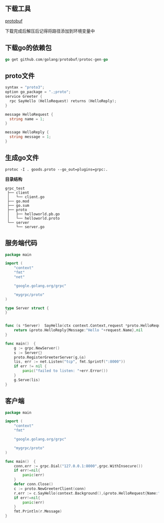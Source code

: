 ## 下载工具 

[protobuf](https://github.com/protocolbuffers/protobuf/releases)

下载完成后解压后记得将路径添加到环境变量中

## 下载go的依赖包 

```go
go get github.com/golang/protobuf/protoc-gen-go
```

## proto文件 

```go
syntax = "proto3";
option go_package = ".;proto";
service Greeter {
  rpc SayHello (HelloRequest) returns (HelloReply);
}

message HelloRequest {
  string name = 1;
}

message HelloReply {
  string message = 1;
}
```

## 生成go文件 

```shell
protoc -I . goods.proto --go_out=plugins=grpc:.
```

**目录结构**

```text
grpc_test
 ├── client
 │   └── client.go
 ├── go.mod
 ├── go.sum
 ├── proto
 │   ├── helloworld.pb.go
 │   └── helloworld.proto
 └── server
     └── server.go
```



## 服务端代码 

```go
package main

import (
	"context"
	"fmt"
	"net"

	"google.golang.org/grpc"

	"mygrpc/proto"
)

type Server struct {
}


func (s *Server)  SayHello(ctx context.Context,request *proto.HelloRequest)(*proto.HelloReply,error){
	return &proto.HelloReply{Message:"Hello "+request.Name},nil
}

func main()  {
	g := grpc.NewServer()
	s := Server{}
	proto.RegisterGreeterServer(g,&s)
	lis, err := net.Listen("tcp", fmt.Sprintf(":8000"))
	if err != nil {
		panic("failed to listen: "+err.Error())
	}
	g.Serve(lis)
}
```

## 客户端 

```go
package main

import (
	"context"
	"fmt"

	"google.golang.org/grpc"

	"mygrpc/proto"
)

func main()  {
	conn,err := grpc.Dial("127.0.0.1:8000",grpc.WithInsecure())
	if err!=nil{
		panic(err)
	}
	defer conn.Close()
	c := proto.NewGreeterClient(conn)
	r,err := c.SayHello(context.Background(),&proto.HelloRequest{Name:"test"})
	if err!=nil{
		panic(err)
	}
	fmt.Println(r.Message)
}
```